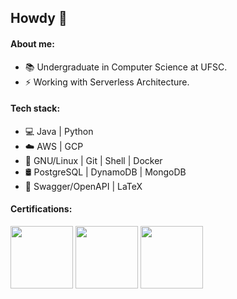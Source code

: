 ## Howdy :metal:

#### About me:
- 📚 Undergraduate in Computer Science at UFSC.
- ⚡ Working with Serverless Architecture.

#### Tech stack:
- 💻 Java | Python
- ☁️ AWS | GCP
- 🧰 GNU/Linux | Git | Shell | Docker 
- 🛢 PostgreSQL | DynamoDB | MongoDB
- 📝 Swagger/OpenAPI | LaTeX

#### Certifications:

<a href="https://www.credly.com/badges/d2d52ada-b555-441c-b9ef-7b3067b8a0ee/public_url"> <img src="https://images.credly.com/images/e07c6cc4-b737-4d7e-8ce8-66b6b7a60367/image.png"       width="100px"/></a> <a href="https://www.credly.com/badges/38e28863-28d3-48a0-b10f-308ab3d1efb2/public_url"> <img src="https://images.credly.com/images/519a6dba-f145-4c1a-85a2-1d173d6898d9/image.png"       width="100px" /></a> 
<a href="https://www.credential.net/44154905-e5cc-4176-8da2-3dc204d236d9"> <img src="https://templates.images.credential.net/16087222034725352720735519180699.png"       width="100px" 
/></a>  


<!-- <a href="https://www.credly.com/badges/d2d52ada-b555-441c-b9ef-7b3067b8a0ee/public_url"> <img src="https://images.credly.com/size/200x200/images/e07c6cc4-b737-4d7e-8ce8-66b6b7a60367/image.png"/></a> <a href="https://www.credly.com/badges/38e28863-28d3-48a0-b10f-308ab3d1efb2/public_url"> <img src="https://images.credly.com/size/200x200/images/519a6dba-f145-4c1a-85a2-1d173d6898d9/image.png"/></a>   -->
